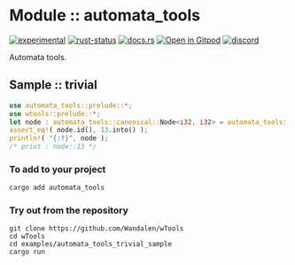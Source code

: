 <!-- {{# generate.module_header{} #}} -->

# Module :: automata_tools
[![experimental](https://raster.shields.io/static/v1?label=stability&message=experimental&color=orange&logoColor=eee)](https://github.com/emersion/stability-badges#experimental) [![rust-status](https://github.com/Wandalen/wTools/actions/workflows/ModuleAutomataToolsPush.yml/badge.svg)](https://github.com/Wandalen/wTools/actions/workflows/ModuleAutomataToolsPush.yml) [![docs.rs](https://img.shields.io/docsrs/automata_tools?color=e3e8f0&logo=docs.rs)](https://docs.rs/automata_tools) [![Open in Gitpod](https://raster.shields.io/static/v1?label=try&message=online&color=eee&logo=gitpod&logoColor=eee)](https://gitpod.io/#RUN_PATH=.,SAMPLE_FILE=sample%2Frust%2Fautomata_tools_trivial_sample%2Fsrc%2Fmain.rs,RUN_POSTFIX=--example%20automata_tools_trivial_sample/https://github.com/Wandalen/wTools) [![discord](https://img.shields.io/discord/872391416519737405?color=eee&logo=discord&logoColor=eee&label=ask)](https://discord.gg/m3YfbXpUUY)

Automata tools.

## Sample  :: trivial

<!-- {{# generate.module_sample{} #}} -->

```rust
use automata_tools::prelude::*;
use wtools::prelude::*;
let node : automata_tools::canonical::Node<i32, i32> = automata_tools::canonical::Node::_make_with_id( 13 );
assert_eq!( node.id(), 13.into() );
println!( "{:?}", node );
/* print : node::13 */
```

### To add to your project

```bash
cargo add automata_tools
```

### Try out from the repository

``` shell test
git clone https://github.com/Wandalen/wTools
cd wTools
cd examples/automata_tools_trivial_sample
cargo run
```
